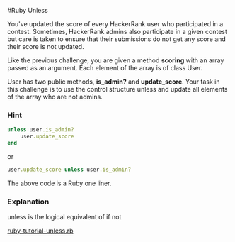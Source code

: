 #Ruby Unless

You've updated the score of every HackerRank user who participated in a contest. Sometimes, HackerRank admins also participate in a given contest but care is taken to ensure that their submissions do not get any score and their score is not updated.

Like the previous challenge, you are given a method **scoring** with an array passed as an argument. Each element of the array is of class User.

User has two public methods, **is_admin?** and **update_score**. Your task in this challenge is to use the control structure unless and update all elements of the array who are not admins.

### Hint

~~~rb
unless user.is_admin?
    user.update_score
end
~~~

or 

~~~rb
user.update_score unless user.is_admin? 
~~~

The above code is a Ruby one liner.

### Explanation

unless is the logical equivalent of if not


[ruby-tutorial-unless.rb](https://github.com/danipishinin/HackerRank/blob/main/ruby/ruby-tutorial-unless.rb)